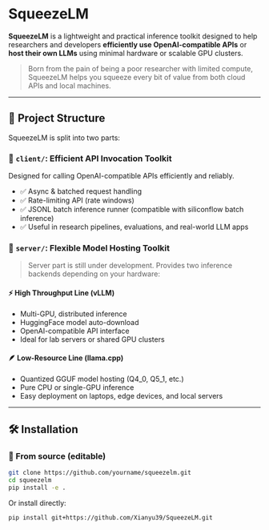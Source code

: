 # SqueezeLM
**SqueezeLM** is a lightweight and practical inference toolkit designed to help researchers and developers **efficiently use OpenAI-compatible APIs** or **host their own LLMs** using minimal hardware or scalable GPU clusters.

> Born from the pain of being a poor researcher with limited compute, SqueezeLM helps you squeeze every bit of value from both cloud APIs and local machines.

---

## 🧭 Project Structure
SqueezeLM is split into two parts:

### 🔹 `client/`: Efficient API Invocation Toolkit
Designed for calling OpenAI-compatible APIs efficiently and reliably.

- ✅ Async & batched request handling
- ✅ Rate-limiting API (rate windows)
- ✅ JSONL batch inference runner (compatible with siliconflow batch inference)
- ✅ Useful in research pipelines, evaluations, and real-world LLM apps

### 🔹 `server/`: Flexible Model Hosting Toolkit
> Server part is still under development.
Provides two inference backends depending on your hardware:

#### ⚡ High Throughput Line (vLLM)
- Multi-GPU, distributed inference
- HuggingFace model auto-download
- OpenAI-compatible API interface
- Ideal for lab servers or shared GPU clusters

#### 🪶 Low-Resource Line (llama.cpp)
- Quantized GGUF model hosting (Q4_0, Q5_1, etc.)
- Pure CPU or single-GPU inference
- Easy deployment on laptops, edge devices, and local servers

---

## 🛠️ Installation

### 🧪 From source (editable)
```bash
git clone https://github.com/yourname/squeezelm.git
cd squeezelm
pip install -e .
```

Or install directly:
```bash
pip install git+https://github.com/Xianyu39/SqueezeLM.git
```
